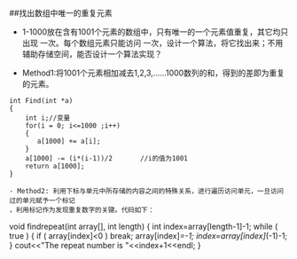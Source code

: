 ##找出数组中唯一的重复元素

- 1-1000放在含有1001个元素的数组中，只有唯一的一个元素值重复，其它均只出现 一次。每个数组元素只能访问
一次，设计一个算法，将它找出来；不用辅助存储空间，能否设计一个算法实现？

- Method1:将1001个元素相加减去1,2,3,……1000数列的和，得到的差即为重复的元素。

```
int Find(int *a)   
{   
    int i;//变量   
    for(i = 0; i<=1000 ;i++)   
    {   
       a[1000] += a[i];   
    }   
    a[1000] -= (i*(i-1))/2       //i的值为1001   
    return a[1000];   
}

- Method2: 利用下标与单元中所存储的内容之间的特殊关系，进行遍历访问单元，一旦访问过的单元赋予一个标记
，利用标记作为发现重复数字的关键。代码如下：

```
void findrepeat(int array[], int length)
{
    int index=array[length-1]-1;
    while ( true )
    {
        if ( array[index]<0 )
            break;
        array[index]*=-1;
        index=array[index]*(-1)-1;
    }
   cout<<"The repeat number is "<<index+1<<endl;
}
```
